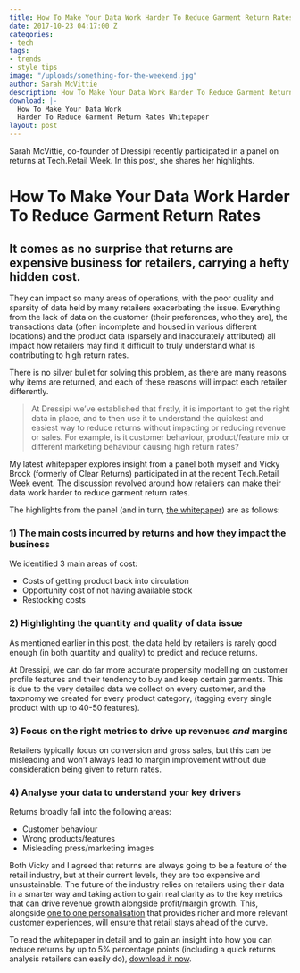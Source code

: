 ```yaml
---
title: How To Make Your Data Work Harder To Reduce Garment Return Rates
date: 2017-10-23 04:17:00 Z
categories:
- tech
tags:
- trends
- style tips
image: "/uploads/something-for-the-weekend.jpg"
author: Sarah McVittie
description: How To Make Your Data Work Harder To Reduce Garment Return Rates.
download: |-
  How To Make Your Data Work
  Harder To Reduce Garment Return Rates Whitepaper
layout: post
---
```


Sarah McVittie, co-founder of Dressipi recently participated in a panel on returns at Tech.Retail Week. In this post, she shares her highlights.

# How To Make Your Data Work Harder To Reduce Garment Return Rates

## It comes as no surprise that returns are expensive business for retailers, carrying a hefty hidden cost.

They can impact so many areas of operations, with the poor quality and sparsity of data held by many retailers exacerbating the issue. Everything from the lack of data on the customer (their preferences, who they are), the transactions data (often incomplete and housed in various different locations) and the product data (sparsely and inaccurately attributed) all impact how retailers may find it difficult to truly understand what is contributing to high return rates.

There is no silver bullet for solving this problem, as there are many reasons why items are returned, and each of these reasons will impact each retailer differently.
 
> At Dressipi we’ve established that firstly, it is important to get the right data in place, and to then use it to understand the quickest and easiest way to reduce returns without impacting or reducing revenue or sales. For example, is it customer behaviour, product/feature mix or different marketing behaviour causing high return rates? 
 
My latest whitepaper explores insight from a panel both myself and Vicky Brock (formerly of Clear Returns) participated in at the recent Tech.Retail Week event. The discussion revolved around how retailers can make their data work harder to reduce garment return rates.
 
The highlights from the panel (and in turn, [the whitepaper](/downloads/how-to-make-your-data-work-harder-to-reduce-garment-return-rates-whitepaper/)) are as follows:

### 1) The main costs incurred by returns and how they impact the business

We identified 3 main areas of cost:

* Costs of getting product back into circulation
* Opportunity cost of not having available stock
* Restocking costs

### 2) Highlighting the quantity and quality of data issue

As mentioned earlier in this post, the data held by retailers is rarely good enough (in both quantity and quality) to predict and reduce returns. 

At Dressipi, we can do far more accurate propensity modelling on customer profile features and their tendency to buy and keep certain garments. This is due to the very detailed data we collect on every customer, and the taxonomy we created for every product category, (tagging every single product with up to 40-50 features). 

### 3) Focus on the right metrics to drive up revenues *and* margins

Retailers typically focus on conversion and gross sales, but this can be misleading and won’t always lead to margin improvement without due consideration being given to return rates.

### 4) Analyse your data to understand your key drivers

Returns broadly fall into the following areas:

* Customer behaviour
* Wrong products/features
* Misleading press/marketing images


Both Vicky and I agreed that returns are always going to be a feature of the retail industry, but at their current levels, they are too expensive and unsustainable. The future of the industry relies on retailers using their data in a smarter way and taking action to gain real clarity as to the key metrics that can drive revenue growth alongside profit/margin growth. This, alongside [one to one personalisation](/one-to-one-personalisation/) that provides richer and more relevant customer experiences, will ensure that retail stays ahead of the curve.

To read the whitepaper in detail and to gain an insight into how you can reduce returns by up to 5% percentage points (including a quick returns analysis retailers can easily do), [download it now](/downloads/how-to-make-your-data-work-harder-to-reduce-garment-return-rates-whitepaper/).
